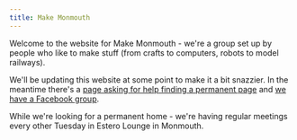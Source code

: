 ```yaml
---
title: Make Monmouth
---
```


Welcome to the website for Make Monmouth - we're a group set up by people who like to make stuff (from crafts to computers, 
robots to model railways).

We'll be updating this website at some point to make it a bit snazzier. In the meantime there's a [page asking for help finding a permanent page](./permanent-home.html) and [we have a Facebook group](https://www.facebook.com/groups/744382199302587/).

While we're looking for a permanent home - we're having regular meetings every other Tuesday in Estero Lounge in Monmouth.

